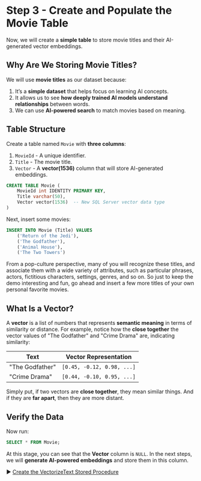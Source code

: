 # Step 3 - Create and Populate the Movie Table

Now, we will create a **simple table** to store movie titles and their AI-generated vector embeddings.

## Why Are We Storing Movie Titles?

We will use **movie titles** as our dataset because:

1. It’s a **simple dataset** that helps focus on learning AI concepts.
2. It allows us to see **how deeply trained AI models understand relationships** between words.
3. We can use **AI-powered search** to match movies based on meaning.

## Table Structure

Create a table named `Movie` with **three columns**:

1. `MovieId` - A unique identifier.
2. `Title` - The movie title.
3. `Vector` - A **vector(1536)** column that will store AI-generated embeddings.

```sql
CREATE TABLE Movie (
    MovieId int IDENTITY PRIMARY KEY,
    Title varchar(50),
    Vector vector(1536)  -- New SQL Server vector data type
)
```

Next, insert some movies:

```sql
INSERT INTO Movie (Title) VALUES
    ('Return of the Jedi'),
    ('The Godfather'),
    ('Animal House'),
    ('The Two Towers')
```

From a pop-culture perspective, many of you will recognize these titles, and associate them with a wide variety of attributes, such as particular phrases, actors, fictitious characters, settings, genres, and so on. So just to keep the demo interesting and fun, go ahead and insert a few more titles of your own personal favorite movies.

## What Is a Vector?

A **vector** is a list of numbers that represents **semantic meaning** in terms of similarity or distance. For example, notice how the **close together** the vector values of "The Godfather" and "Crime Drama" are, indicating similarity:

| Text                   | Vector Representation |
|------------------------|--------------------------------|
| "The Godfather"       | `[0.45, -0.12, 0.98, ...]`    |
| "Crime Drama"        | `[0.44, -0.10, 0.95, ...]`    |

Simply put, if two vectors are **close together**, they mean similar things. And if they are **far apart**, then they are more distant.

## Verify the Data

Now run:

```sql
SELECT * FROM Movie;
```

At this stage, you can see that the **Vector** column is `NULL`. In the next steps, we will **generate AI-powered embeddings** and store them in this column.

▶ [Create the VectorizeText Stored Procedure](https://github.com/lennilobel/sql2022-workshop-hol-vegas2025/blob/master/HOL/4.%20AI%20Features/2.%20Vectorize%20Data.md)
